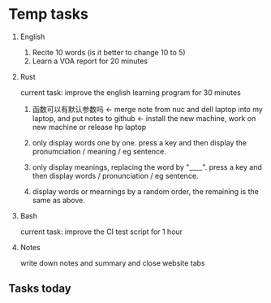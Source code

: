 # Temp tasks

1. English

    1. Recite 10 words (is it better to change 10 to 5)
    1. Learn a VOA report for 20 minutes

1. Rust

    current task: improve the english learning program for 30 minutes

    1. 函数可以有默认参数吗 <- merge note from nuc and dell laptop into my laptop, and put notes to github <- install the new machine, work on new machine or release hp laptop

    1. only display words one by one. press a key and then display the pronumciation / meaning / eg sentence.

    1. only display meanings, replacing the word by "____". press a key and then display words / pronunciation / eg sentence.

    1. display words or mearnings by a random order, the remaining is the same as above.

1. Bash

    current task: improve the CI test script for 1 hour

1. Notes

    write down notes and summary and close website tabs

## Tasks today